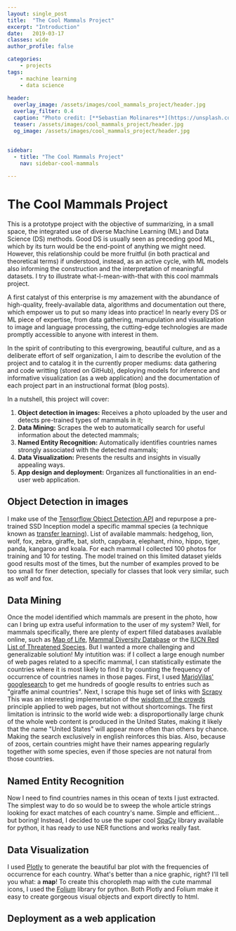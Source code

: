 ```yaml
---
layout: single_post
title:  "The Cool Mammals Project"
excerpt: "Introduction"
date:   2019-03-17
classes: wide
author_profile: false

categories: 
    - projects
tags: 
    - machine learning
    - data science
    
header:
  overlay_image: /assets/images/cool_mammals_project/header.jpg
  overlay_filter: 0.4
  caption: "Photo credit: [**Sebastian Molinares**](https://unsplash.com/@damebash)"
  teaser: /assets/images/cool_mammals_project/header.jpg
  og_image: /assets/images/cool_mammals_project/header.jpg
  
  
sidebar:
  - title: "The Cool Mammals Project"
    nav: sidebar-cool-mammals

---  
```


# The Cool Mammals Project
This is a prototype project with the objective of summarizing, in a small space, the integrated use of diverse Machine Learning (ML) and Data Science (DS) methods. Good DS is usually seen as preceding good ML, which by its turn would be the end-point of anything we might need. However, this relationship could be more fruitful (in both practical and theoretical terms) if understood, instead, as an active cycle, with ML models also informing the construction and the interpretation of meaningful datasets. I try to illustrate what-I-mean-with-that with this cool mammals project.

A first catalyst of this enterprise is my amazement with the abundance of high-quality, freely-available data, algorithms and documentation out there, which empower us to put so many ideas into practice! In nearly every DS or ML piece of expertise, from data gathering, manupulation and visualization to image and language processing, the cutting-edge technologies are made promptly accessible to anyone with interest in them. 

In the spirit of contributing to this evergrowing, beautiful culture, and as a deliberate effort of self organization, I aim to describe the evolution of the project and to catalog it in the currently proper mediums: data gathering and code writting (stored on GitHub), deploying models for inference and informative visualization (as a web application) and the documentation of each project part in an instructional format (blog posts).

In a nutshell, this project will cover:

1. **Object detection in images:** Receives a photo uploaded by the user and detects pre-trained types of mammals in it;
2. **Data Mining:** Scrapes the web to automatically search for useful information about the detected mammals;
3. **Named Entity Recognition:** Automatically identifies countries names strongly associated with the detected mammals;
4. **Data Visualization:** Presents the results and insights in visually appealing ways.
5. **App design and deployment:** Organizes all functionalities in an end-user web application.


## Object Detection in images
I make use of the [Tensorflow Object Detection API](https://github.com/tensorflow/models/tree/master/research/object_detection) and repurpose a pre-trained SSD Inception model a specific mammal species (a technique known as [transfer learning](https://www.youtube.com/watch?v=yofjFQddwHE)).
List of available mammals: hedgehog, lion, wolf, fox, zebra, giraffe, bat, sloth, capybara, elephant, rhino, hippo, tiger, panda, kangaroo and koala.
For each mammal I collected 100 photos for training and 10 for testing. The model trained on this limited dataset yields good results most of the times, but the number of examples proved to be too small for finer detection, specially for classes that look very similar, such as wolf and fox.


## Data Mining
Once the model identified which mammals are present in the photo, how can I bring up extra useful information to the user of my system? Well, for mammals specifically, there are plenty of expert filled databases available online, such as [Map of Life](https://mol.org/), [Mammal Diversity Database](https://mammaldiversity.org) or the [IUCN Red List of Threatened Species](https://www.iucnredlist.org/). But I wanted a more challenging and generalizable solution!
My intutition was: if I collect a large enough number of web pages related to a specific mammal, I can statistically estimate the countries where it is most likely to find it by counting the frequency of occurrence of countries names in those pages. First, I used [MarioVilas' googlesearch](https://github.com/MarioVilas/googlesearch) to get me hundreds of google results to entries such as "giraffe animal countries". Next, I scrape this huge set of links with [Scrapy](https://scrapy.org)
This was an interesting implementation of the [wisdom of the crowds](https://en.wikipedia.org/wiki/Wisdom_of_the_crowd) principle applied to web pages, but not without shortcomings. The first limitation is intrinsic to the world wide web: a disproportionally large chunk of the whole web content is produced in the United States, making it likely that the name "United States" will appear more often than others by chance. Making the search exclusively in english reinforces this bias. Also, because of zoos, certain countries might have their names appearing regularly together with some species, even if those species are not natural from those countries.


## Named Entity Recognition
Now I need to find countries names in this ocean of texts I just extracted. The simplest way to do so would be to sweep the whole article strings looking for exact matches of each country's name. Simple and efficient... but boring! Instead, I decided to use the super cool [SpaCy](https://spacy.io) library available for python, it has ready to use NER functions and works really fast.


## Data Visualization
I used [Plotly](https://plot.ly) to generate the beautiful bar plot with the frequencies of occurrence for each country. What's better than a nice graphic, right? I'll tell you what: a **map**! To create this choropleth map with the cute mammal icons, I used the [Folium](https://github.com/python-visualization/folium) library for python. Both Plotly and Folium make it easy to create gorgeous visual objects and export directly to html.


## Deployment as a web application